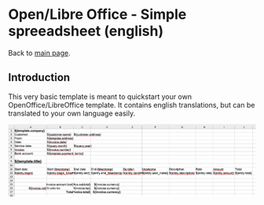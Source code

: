 # Open/Libre Office - Simple spreeadsheet (english)

Back to [main page](https://github.com/kimai/invoice-templates).

## Introduction

This very basic template is meant to quickstart your own OpenOffice/LibreOffice template. 
It contains english translations, but can be translated to your own language easily.

![Screenshot of template](screenshot.png "Screenshot of template")

